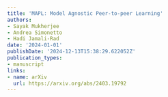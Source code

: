 ```yaml
---
title: 'MAPL: Model Agnostic Peer-to-peer Learning'
authors:
- Sayak Mukherjee
- Andrea Simonetto
- Hadi Jamali-Rad
date: '2024-01-01'
publishDate: '2024-12-13T15:38:29.622052Z'
publication_types:
- manuscript
links:
- name: arXiv
  url: https://arxiv.org/abs/2403.19792
---
```

